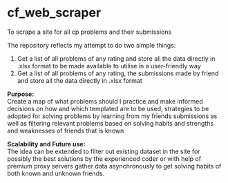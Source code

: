 # cf_web_scraper
To scrape a site for all cp problems and their submissions

The repository reflects my attempt to do two simple things:
<ol>
  <li>Get a list of all problems of any rating and store all the data directly in .xlsx format to be made available to utilise in a user-friendly way</li>
  <li>Get a list of all problems of any rating, the submissions made by friend and store all the data directly in .xlsx format </li>
</ol>

<b>Purpose:</b><br>
Create a map of what problems should I practice and make informed decisions on how and which templated are to be used, strategies to be adopted for solving problems by learning from my friends submissions as well as filtering relevant problems based on solving habits and strengths and weaknesses of friends that is known

<b>Scalability and Future use:</b><br>
The idea can be extended to filter out existing dataset in the site for possibly the best solutions by the experienced coder or with help of premium proxy servers gather data asynchronously to get solving habits of both known and unknown friends.
